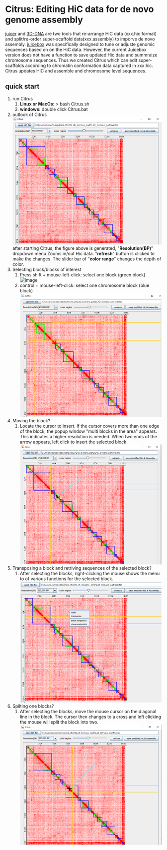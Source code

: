 # Citrus: Editing HiC data for de novo genome assembly
[juicer](https://github.com/aidenlab/juicer) and [3D-DNA](https://github.com/aidenlab/3d-dna) 
are two tools that re-arrange HiC data (xxx.hic format) and 
split/re-order super-scaffold data(xxx.assembly) to imporve de novo assembly. [juicebox](https://github.com/aidenlab/Juicebox) was specifically
designed to tune
or adjuste genomic sequences based on on the HiC data. However, the current 
Juicebox version does not have a function to save updated Hic data and 
summraize chromosome sequences. Thus we created 
Citrus which can edit super-scaffolds according to chromatin conformation data captured 
in xxx.hic. Citrus updates HiC and assemble and chromosome level sequences.
## quick start
1. run Citrus
    1. **Linux or MacOs:**  > bash Citrus.sh
    2. **windows:** double click Citrus.bat
2. outlook of Citrus
    ![image](image/citrus.png)
    after starting Citrus, the figure above is generated, "**Resolution(BP)**" dropdown menu 
Zooms in/out Hic data. "**refresh**" button is clicked to make the changes. 
The slider bar of "**color range**" changes the depth of color.
3. Selecting block/blocks of interest
    1. Press shift + mouse-left-click: select one block (green block)
       ![image](image/block_select.png)
    2. control + mouse-left-click: select one chromosome block (blue block)
       ![image](image/ctrl_select.png)
4. Moving the block?
    1. Locate the cursor to insert. If the cursor covers more than one edge of the block, the popup 
   window "multi blocks in the area" appears. This indicates a higher resolution is needed. When 
   two ends of the arrow appears, left click to insert the selected block.
       ![image](image/insert_superscaffold.png)
5. Transposing a block and retriving sequences of the selected block?
    1. After selecting the blocks, right-clicking the mouse shows the menu to of various functions for
the selected block.
       ![image](image/menu.png)
6. Spilting one blocks?
    1. After selecting the blocks, move the mouse cursor on the  diagonal line in the block. 
The cursor then changes to a cross and left clicking the mouse will split the block into two.
       ![image](image/cutting.png)
